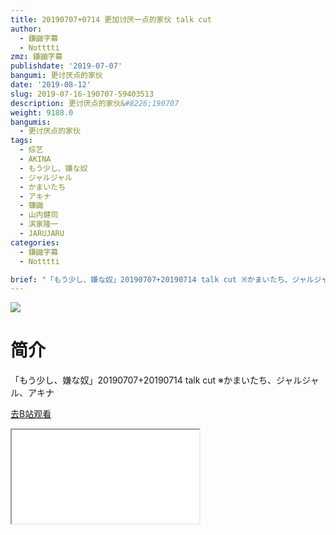 ```yaml
---
title: 20190707+0714 更加讨厌一点的家伙 talk cut
author:
  - 鎌鼬字幕
  - Notttti
zmz: 鎌鼬字幕
publishdate: '2019-07-07'
bangumi: 更讨厌点的家伙
date: '2019-08-12'
slug: 2019-07-16-190707-59403513
description: 更讨厌点的家伙&#8226;190707
weight: 9188.0
bangumis:
  - 更讨厌点的家伙
tags:
  - 综艺
  - AKINA
  - もう少し、嫌な奴
  - ジャルジャル
  - かまいたち
  - アキナ
  - 镰鼬
  - 山内健司
  - 滨家隆一
  - JARUJARU
categories:
  - 鎌鼬字幕
  - Notttti

brief: "「もう少し、嫌な奴」20190707+20190714 talk cut ※かまいたち、ジャルジャル、アキナ"
---
```

![](https://raw.githubusercontent.com/tcgriffith/owaraisite/master/static/tmpimg/e7a989cd705429f524eea9ef03859eca8a59a173.jpg.480.jpg)
# 简介  
「もう少し、嫌な奴」20190707+20190714 talk cut
※かまいたち、ジャルジャル、アキナ  

[去B站观看](https://www.bilibili.com/video/av59403513/)
<div class ="resp-container"><iframe class="testiframe" src="//player.bilibili.com/player.html?aid=59403513"", scrolling="no", allowfullscreen="true" > </iframe></div> 
